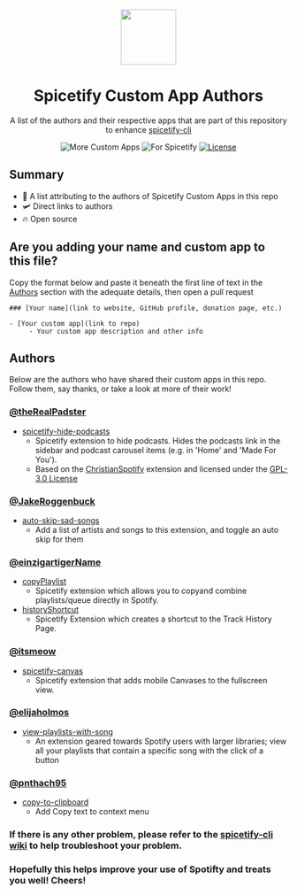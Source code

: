 <p align="center"><a href="https://github.com/3raxton/spicetify-custom-apps/"
target="_blank"><br><img width="100" src="https://emojipedia-us.s3.dualstack.us-west-1.amazonaws.com/thumbs/240/apple/271/floppy-disk_1f4be.png"></a></p>
<h1 align="center">Spicetify Custom App Authors</h1>
<p align="center">A list of the authors and their respective apps that are part of this repository to enhance <a href="https://github.com/khanhas/spicetify-cli" target="_blank"> spicetify-cli</a></p>
<p align="center">
</a>
<a><img src="https://img.shields.io/badge/more-Custom%20Apps-orange.svg" alt="More Custom Apps"></a>
<a><img src="https://img.shields.io/badge/for-spicetify-E71A0E.svg" alt="For Spicetify"></a>
<a href="https://3raxton.github.io/license"><img src="https://img.shields.io/badge/License-MIT-blue.svg" alt="License"></a>

## Summary
- 🤝 A list attributing to the authors of Spicetify Custom Apps in this repo
- 🛩 Direct links to authors
- 🔥 Open source

## Are you adding your name and custom app to this file?
Copy the format below and paste it beneath the first line of text in the [Authors](https://github.com/3raxton/spicetify-custom-apps/blob/main/AUTHORS.md#authors) section with the adequate details, then open a pull request

```
### [Your name](link to website, GitHub profile, donation page, etc.)

- [Your custom app](link to repo)
     - Your custom app description and other info
```

## Authors

Below are the authors who have shared their custom apps in this repo. Follow them, say thanks, or take a look at more of their work!

### [@theRealPadster](https://github.com/theRealPadster/)
- [spicetify-hide-podcasts](https://github.com/theRealPadster/spicetify-hide-podcasts/)
     - Spicetify extension to hide podcasts. Hides the podcasts link in the sidebar and podcast carousel items (e.g. in 'Home' and 'Made For You').
     - Based on the [ChristianSpotify](https://github.com/khanhas/spicetify-cli/wiki/Extensions#christian-spotify) extension and licensed under the [GPL-3.0 License](spicetify-hide-podcasts/LICENSE)

### [@JakeRoggenbuck](https://github.com/JakeRoggenbuck)
- [ auto-skip-sad-songs](https://github.com/JakeRoggenbuck/spicetify-cli-extensions)
     -  Add a list of artists and songs to this extension, and toggle an auto skip for them

### [@einzigartigerName](https://github.com/einzigartigerName)
- [copyPlaylist](https://github.com/einzigartigerName/spicetify-copy/)
     - Spicetify extension which allows you to copyand combine playlists/queue directly in Spotify.
- [historyShortcut](https://github.com/einzigartigerName/spicetify-history/)
     - Spicetify Extension which creates a shortcut to the Track History Page.

### [@itsmeow](https://github.com/itsmeow)

- [spicetify-canvas](https://github.com/itsmeow/Spicetify-Canvas)
     - Spicetify extension that adds mobile Canvases to the fullscreen view.

### [@elijaholmos](https://github.com/elijaholmos)

- [view-playlists-with-song](https://github.com/spotify-util/ViewPlaylistsWithSong)
     - An extension geared towards Spotify users with larger libraries; view all your playlists that contain a specific song with the click of a button
     
### [@pnthach95](https://github.com/pnthach95)
- [ copy-to-clipboard](https://github.com/pnthach95/spicetify-extensions)
     -  Add Copy text to context menu

### **If there is any other problem, please refer to the <a href="https://github.com/khanhas/spicetify-cli/wiki"  target="_blank">spicetify-cli wiki</a> to help troubleshoot your problem.**

### **Hopefully this helps improve your use of Spotifty and treats you well! Cheers!**
